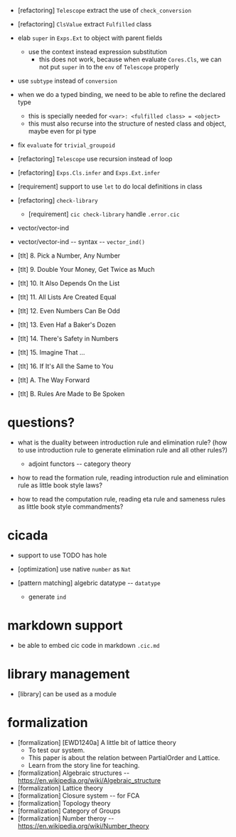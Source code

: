 - [refactoring] `Telescope` extract the use of `check_conversion`

- [refactoring] `ClsValue` extract `Fulfilled` class

- elab `super` in `Exps.Ext` to object with parent fields
  - use the context instead expression substitution
    - this does not work, because when evaluate `Cores.Cls`,
      we can not put `super` in to the `env` of `Telescope` properly

- use `subtype` instead of `conversion`

- when we do a typed binding, we need to be able to refine the declared type
  - this is specially needed for `<var>: <fulfilled class> = <object>`
  - this must also recurse into the structure of nested class and object, maybe even for pi type

- fix `evaluate` for `trivial_groupoid`

- [refactoring] `Telescope` use recursion instead of loop

- [refactoring] `Exps.Cls.infer` and `Exps.Ext.infer`

- [requirement] support to use `let` to do local definitions in class

- [refactoring] `check-library`
  - [requirement] `cic check-library` handle `.error.cic`

- vector/vector-ind
- vector/vector-ind -- syntax -- `vector_ind()`

- [tlt] 8. Pick a Number, Any Number
- [tlt] 9. Double Your Money, Get Twice as Much
- [tlt] 10. It Also Depends On the List
- [tlt] 11. All Lists Are Created Equal
- [tlt] 12. Even Numbers Can Be Odd
- [tlt] 13. Even Haf a Baker's Dozen
- [tlt] 14. There's Safety in Numbers
- [tlt] 15. Imagine That ...
- [tlt] 16. If It's All the Same to You
- [tlt] A. The Way Forward
- [tlt] B. Rules Are Made to Be Spoken

# questions?

- what is the duality between introduction rule and elimination rule?
  (how to use introduction rule to generate elimination rule and all other rules?)
  - adjoint functors -- category theory

- how to read the formation rule, reading introduction rule and elimination rule as little book style laws?
- how to read the computation rule, reading eta rule and sameness rules as little book style commandments?

# cicada

- support to use TODO has hole

- [optimization] use native `number` as `Nat`

- [pattern matching] algebric datatype -- `datatype`
  - generate `ind`

# markdown support

- be able to embed cic code in markdown `.cic.md`

# library management

- [library] can be used as a module

# formalization

- [formalization] [EWD1240a] A little bit of lattice theory
  - To test our system.
  - This paper is about the relation between PartialOrder and Lattice.
  - Learn from the story line for teaching.
- [formalization] Algebraic structures -- https://en.wikipedia.org/wiki/Algebraic_structure
- [formalization] Lattice theory
- [formalization] Closure system -- for FCA
- [formalization] Topology theory
- [formalization] Category of Groups
- [formalization] Number theroy -- https://en.wikipedia.org/wiki/Number_theory
